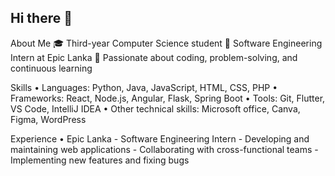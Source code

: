 ## Hi there 👋

About Me
🎓 Third-year Computer Science student
💼 Software Engineering Intern at Epic Lanka
🚀 Passionate about coding, problem-solving, and continuous learning

Skills
• Languages: Python, Java, JavaScript, HTML, CSS, PHP
• Frameworks: React, Node.js, Angular, Flask, Spring Boot
• Tools: Git, Flutter, VS Code, IntelliJ IDEA
• Other technical skills: Microsoft office, Canva, Figma, WordPress

Experience
•	Epic Lanka - Software Engineering Intern
    - Developing and maintaining web applications
    - Collaborating with cross-functional teams
    - Implementing new features and fixing bugs

<!--
**yaween-desilva/yaween-desilva** is a ✨ _special_ ✨ repository because its `README.md` (this file) appears on your GitHub profile.

Here are some ideas to get you started:

- 🔭 I’m currently working on ...
- 🌱 I’m currently learning ...
- 👯 I’m looking to collaborate on ...
- 🤔 I’m looking for help with ...
- 💬 Ask me about ...
- 📫 How to reach me: ...
- 😄 Pronouns: ...
- ⚡ Fun fact: ...
-->
